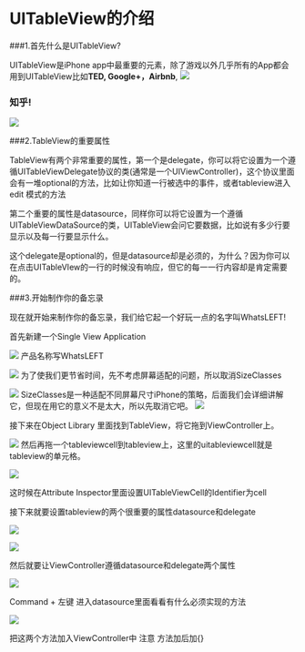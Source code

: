 
# UITableView的介绍

###1.首先什么是UITableView?

UITableView是iPhone app中最重要的元素，除了游戏以外几乎所有的App都会用到UITableView比如**TED, Google+，Airbnb**, ![](http://7u2osj.com1.z0.glb.clouddn.com/ted.png)
### 知乎!

![](http://7u2osj.com1.z0.glb.clouddn.com/Zhihu.PNG)


###2.TableView的重要属性

TableView有两个非常重要的属性，第一个是delegate，你可以将它设置为一个遵循UITableViewDelegate协议的类(通常是一个UIViewController)，这个协议里面会有一堆optional的方法，比如让你知道一行被选中的事件，或者tableview进入edit 模式的方法

第二个重要的属性是datasource，同样你可以将它设置为一个遵循UITableViewDataSource的类，UITableView会问它要数据，比如说有多少行要显示以及每一行要显示什么。

这个delegate是optional的，但是datasource却是必须的，为什么？因为你可以在点击UITableVIew的一行的时候没有响应，但它的每一一行内容却是肯定需要的。

###3.开始制作你的备忘录

现在就开始来制作你的备忘录，我们给它起一个好玩一点的名字叫WhatsLEFT!

首先新建一个Single View Application

![](http://7u2osj.com1.z0.glb.clouddn.com/singleview.png)
产品名称写WhatsLEFT

![](http://7u2osj.com1.z0.glb.clouddn.com/whatsleft.png)
为了使我们更节省时间，先不考虑屏幕适配的问题，所以取消SizeClasses

![](http://7u2osj.com1.z0.glb.clouddn.com/autolayout.png)
SizeClasses是一种适配不同屏幕尺寸iPhone的策略，后面我们会详细讲解它，但现在用它的意义不是太大，所以先取消它吧。
![](http://7u2osj.com1.z0.glb.clouddn.com/disablesizeclass.png)

接下来在Object Library 里面找到TableView，将它拖到ViewController上。

![](http://7u2osj.com1.z0.glb.clouddn.com/addtableview.png)
然后再拖一个tableviewcell到tableview上，这里的uitableviewcell就是tableview的单元格。

![](http://7u2osj.com1.z0.glb.clouddn.com/addtableviewcell.png)

这时候在Attribute Inspector里面设置UITableViewCell的Identifier为cell

接下来就要设置tableview的两个很重要的属性datasource和delegate

![](http://7u2osj.com1.z0.glb.clouddn.com/datasource.png)

![](http://7u2osj.com1.z0.glb.clouddn.com/delegate.png)

然后就要让ViewController遵循datasource和delegate两个属性

![](http://7u2osj.com1.z0.glb.clouddn.com/viewcontroller.png)

Command + 左键 进入datasource里面看看有什么必须实现的方法

![](http://7u2osj.com1.z0.glb.clouddn.com/tableviewdatasourcefunc.png)

把这两个方法加入ViewController中 注意 方法加后加{}
